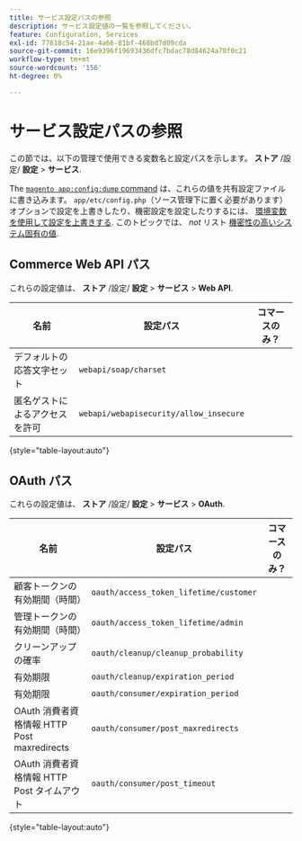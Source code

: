 ```yaml
---
title: サービス設定パスの参照
description: サービス設定値の一覧を参照してください。
feature: Configuration, Services
exl-id: 77818c54-21ae-4a66-81bf-468bd7d09cda
source-git-commit: 16e9396f19693436dfc7bdac78d84624a78f0c21
workflow-type: tm+mt
source-wordcount: '156'
ht-degree: 0%

---
```


# サービス設定パスの参照

この節では、以下の管理で使用できる変数名と設定パスを示します。 **ストア** /設定/ **設定** > **サービス**.

The [`magento app:config:dump` command](../cli/export-configuration.md) は、これらの値を共有設定ファイルに書き込みます。 `app/etc/config.php`（ソース管理下に置く必要があります） オプションで設定を上書きしたり、機密設定を設定したりするには、 [環境変数を使用して設定を上書きする](override-config-settings.md#environment-variables). このトピックでは、 _not_ リスト [機密性の高いシステム固有の値](config-reference-sens.md).

## Commerce Web API パス

これらの設定値は、 **ストア** /設定/ **設定** > **サービス** > **Web API**.

| 名前 | 設定パス | コマースのみ？ |
|--------------|--------------|--------------|
| デフォルトの応答文字セット | `webapi/soap/charset` | <!-- ![Not Commerce-only](/help/assets/configuration/red-x.png) --> |
| 匿名ゲストによるアクセスを許可 | `webapi/webapisecurity/allow_insecure` | <!-- ![Not Commerce-only](/help/assets/configuration/red-x.png) --> |

{style="table-layout:auto"}

## OAuth パス

これらの設定値は、 **ストア** /設定/ **設定** > **サービス** > **OAuth**.

| 名前 | 設定パス | コマースのみ？ |
|--------------|--------------|--------------|
| 顧客トークンの有効期間（時間） | `oauth/access_token_lifetime/customer` | <!-- ![Not Commerce-only](/help/assets/configuration/red-x.png) --> |
| 管理トークンの有効期間（時間） | `oauth/access_token_lifetime/admin` | <!-- ![Not Commerce-only](/help/assets/configuration/red-x.png) --> |
| クリーンアップの確率 | `oauth/cleanup/cleanup_probability` | <!-- ![Not Commerce-only](/help/assets/configuration/red-x.png) --> |
| 有効期限 | `oauth/cleanup/expiration_period` | <!-- ![Not Commerce-only](/help/assets/configuration/red-x.png) --> |
| 有効期限 | `oauth/consumer/expiration_period` | <!-- ![Not Commerce-only](/help/assets/configuration/red-x.png) --> |
| OAuth 消費者資格情報 HTTP Post maxredirects | `oauth/consumer/post_maxredirects` | <!-- ![Not Commerce-only](/help/assets/configuration/red-x.png) --> |
| OAuth 消費者資格情報 HTTP Post タイムアウト | `oauth/consumer/post_timeout` | <!-- ![Not Commerce-only](/help/assets/configuration/red-x.png) --> |

{style="table-layout:auto"}
